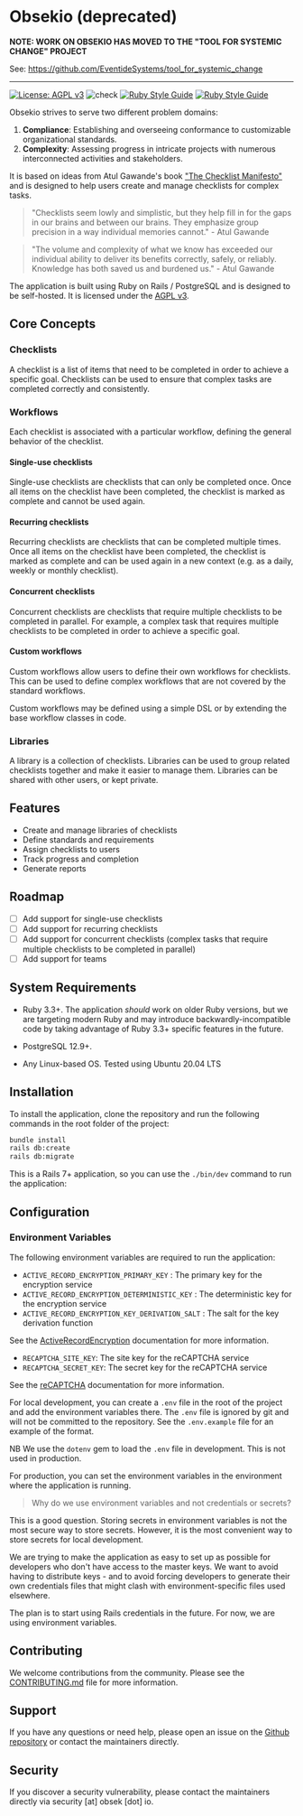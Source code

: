 # Obsekio (deprecated)


**NOTE: WORK ON OBSEKIO HAS MOVED TO THE "TOOL FOR SYSTEMIC CHANGE" PROJECT**

See: https://github.com/EventideSystems/tool_for_systemic_change 

---


[![License: AGPL v3](https://img.shields.io/badge/License-AGPL_v3-blue.svg)](https://www.gnu.org/licenses/agpl-3.0)
![check](https://github.com/EventideSystems/obsekio/actions/workflows/check.yml/badge.svg)
[![Ruby Style Guide](https://img.shields.io/badge/code_style-rubocop-brightgreen.svg)](https://github.com/rubocop/rubocop)
[![Ruby Style Guide](https://img.shields.io/badge/code_style-community-brightgreen.svg)](https://rubystyle.guide)

Obsekio strives to serve two different problem domains:

1. **Compliance**: Establishing and overseeing conformance to customizable organizational standards.
2. **Complexity**: Assessing progress in intricate projects with numerous interconnected activities and stakeholders.

It is based on ideas from Atul Gawande's book ["The Checklist Manifesto"](https://atulgawande.com/book/the-checklist-manifesto/) and is designed to help users create and manage checklists for complex tasks.


> "Checklists seem lowly and simplistic, but they help fill in for the gaps in our brains and between our brains. They emphasize group precision in a way individual memories cannot." - Atul Gawande


> "The volume and complexity of what we know has exceeded our individual ability to deliver its benefits correctly, safely, or reliably. Knowledge has both saved us and burdened us." - Atul Gawande


The application is built using Ruby on Rails / PostgreSQL and is designed to be self-hosted. It is licensed under the [AGPL v3](https://www.gnu.org/licenses/agpl-3.0).

## Core Concepts

### Checklists

A checklist is a list of items that need to be completed in order to achieve a specific goal. Checklists can be used to ensure that complex tasks are completed correctly and consistently.

### Workflows

Each checklist is associated with a particular workflow, defining the general behavior of the checklist.

#### Single-use checklists

Single-use checklists are checklists that can only be completed once. Once all items on the checklist have been completed, the checklist is marked as complete and cannot be used again.

#### Recurring checklists

Recurring checklists are checklists that can be completed multiple times. Once all items on the checklist have been completed, the checklist is marked as complete and can be used again in a new context (e.g. as a daily, weekly or monthly checklist).

#### Concurrent checklists

Concurrent checklists are checklists that require multiple checklists to be completed in parallel. For example, a complex task that requires multiple checklists to be completed in order to achieve a specific goal.

#### Custom workflows

Custom workflows allow users to define their own workflows for checklists. This can be used to define complex workflows that are not covered by the standard workflows.

Custom workflows may be defined using a simple DSL or by extending the base workflow classes in code.

### Libraries

A library is a collection of checklists. Libraries can be used to group related checklists together and make it easier to manage them. Libraries can be shared with other users, or kept private.

## Features

- Create and manage libraries of checklists
- Define standards and requirements
- Assign checklists to users
- Track progress and completion
- Generate reports

## Roadmap

- [ ] Add support for single-use checklists
- [ ] Add support for recurring checklists
- [ ] Add support for concurrent checklists (complex tasks that require multiple checklists to be completed in parallel)
- [ ] Add support for teams

## System Requirements

- Ruby 3.3+. The application _should_ work on older Ruby versions, but we are targeting modern Ruby and may introduce backwardly-incompatible code by taking advantage of Ruby 3.3+ specific features in the future.

- PostgreSQL 12.9+.

- Any Linux-based OS. Tested using Ubuntu 20.04 LTS

## Installation

To install the application, clone the repository and run the following commands in the root folder of the project:

```bash
bundle install
rails db:create
rails db:migrate
```

This is a Rails 7+ application, so you can use the `./bin/dev` command to run the application:

## Configuration

### Environment Variables

The following environment variables are required to run the application:

- `ACTIVE_RECORD_ENCRYPTION_PRIMARY_KEY` : The primary key for the encryption service
- `ACTIVE_RECORD_ENCRYPTION_DETERMINISTIC_KEY` : The deterministic key for the encryption service
- `ACTIVE_RECORD_ENCRYPTION_KEY_DERIVATION_SALT` : The salt for the key derivation function

See the [ActiveRecordEncryption](https://edgeguides.rubyonrails.org/active_record_encryption.html#setup) documentation for more information.

- `RECAPTCHA_SITE_KEY`: The site key for the reCAPTCHA service
- `RECAPTCHA_SECRET_KEY`: The secret key for the reCAPTCHA service

See the [reCAPTCHA](https://github.com/ambethia/recaptcha/?tab=readme-ov-file#obtaining-a-key) documentation for more information.

For local development, you can create a `.env` file in the root of the project and add the environment variables there. The `.env` file is ignored by git and will not be committed to the repository. See the `.env.example` file for an example of the format.

NB We use the `dotenv` gem to load the `.env` file in development. This is not used in production.

For production, you can set the environment variables in the environment where the application is running.

> Why do we use environment variables and not credentials or secrets?

This is a good question. Storing secrets in environment variables is not the most secure way to store secrets. However, it is the most convenient way to store secrets for local development.

We are trying to make the application as easy to set up as possible for developers who don't have access to the master keys. We want to avoid having to distribute keys - and to avoid forcing developers to generate their own credentials files that might clash with environment-specific files used elsewhere.

The plan is to start using Rails credentials in the future. For now, we are using environment variables.

## Contributing

We welcome contributions from the community. Please see the [CONTRIBUTING.md](CONTRIBUTING.md) file for more information.

## Support

If you have any questions or need help, please open an issue on the [Github repository](https://github.com/EventideSystems/obsekio) or contact the maintainers directly.

## Security

If you discover a security vulnerability, please contact the maintainers directly via security [at] obsek [dot] io.





